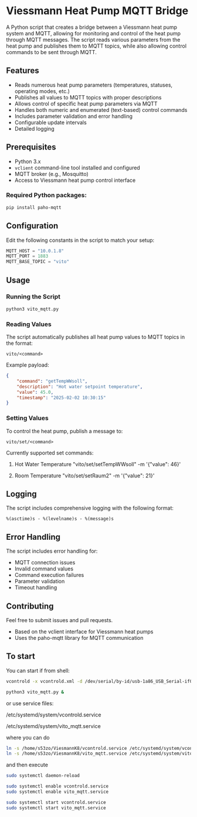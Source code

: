 
# Viessmann Heat Pump MQTT Bridge

A Python script that creates a bridge between a Viessmann heat pump system and MQTT, allowing for monitoring and control of the heat pump through MQTT messages. The script reads various parameters from the heat pump and publishes them to MQTT topics, while also allowing control commands to be sent through MQTT.

## Features

- Reads numerous heat pump parameters (temperatures, statuses, operating modes, etc.)
- Publishes all values to MQTT topics with proper descriptions
- Allows control of specific heat pump parameters via MQTT
- Handles both numeric and enumerated (text-based) control commands
- Includes parameter validation and error handling
- Configurable update intervals
- Detailed logging

## Prerequisites

- Python 3.x
- `vclient` command-line tool installed and configured
- MQTT broker (e.g., Mosquitto)
- Access to Viessmann heat pump control interface

### Required Python packages:

```bash
pip install paho-mqtt
```

## Configuration

Edit the following constants in the script to match your setup:

```python
MQTT_HOST = "10.0.1.8"
MQTT_PORT = 1883
MQTT_BASE_TOPIC = "vito"
```

## Usage

### Running the Script

```bash
python3 vito_mqtt.py
```

### Reading Values

The script automatically publishes all heat pump values to MQTT topics in the format:
```
vito/<command>
```

Example payload:
```json
{
    "command": "getTempWWsoll",
    "description": "Hot water setpoint temperature",
    "value": 45.0,
    "timestamp": "2025-02-02 10:30:15"
}
```

### Setting Values

To control the heat pump, publish a message to:
```
vito/set/<command>
```

Currently supported set commands:

1. Hot Water Temperature
"vito/set/setTempWWsoll" -m '{"value": 46}'

2. Room Temperature
"vito/set/setRaum2" -m '{"value": 21}'

## Logging

The script includes comprehensive logging with the following format:
```
%(asctime)s - %(levelname)s - %(message)s
```

## Error Handling

The script includes error handling for:
- MQTT connection issues
- Invalid command values
- Command execution failures
- Parameter validation
- Timeout handling

## Contributing

Feel free to submit issues and pull requests.

- Based on the vclient interface for Viessmann heat pumps
- Uses the paho-mqtt library for MQTT communication

## To start

You can start if from shell:

```bash
vcontrold -x vcontrold.xml -d /dev/serial/by-id/usb-1a86_USB_Serial-if00-port0

python3 vito_mqtt.py &
```

or use service files:

/etc/systemd/system/vcontrold.service

/etc/systemd/system/vito_mqtt.service

where you can do

```bash
ln -s /home/s53zo/ViesmannK8/vcontrold.service /etc/systemd/system/vcontrold.service
ln -s /home/s53zo/ViesmannK8/vito_mqtt.service /etc/systemd/system/vito_mqtt.service
```

and then execute

```bash
sudo systemctl daemon-reload

sudo systemctl enable vcontrold.service
sudo systemctl enable vito_mqtt.service

sudo systemctl start vcontrold.service
sudo systemctl start vito_mqtt.service
```



